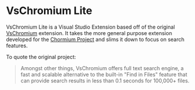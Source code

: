 # VsChromium Lite

VsChromium Lite is a Visual Studio Extension based off of the original
[VsChromium](https://github.com/chromium/vs-chromium) extension. It takes
the more general purpose extension developed for the [Chormium Project](http://www.chromium.org/)
and slims it down to focus on search features.

To quote the original project:
> Amongst other things, VsChromium offers full text search engine, a fast and
> scalable alternative to the built-in "Find in Files" feature that can provide
> search results in less than 0.1 seconds for 100,000+ files.
